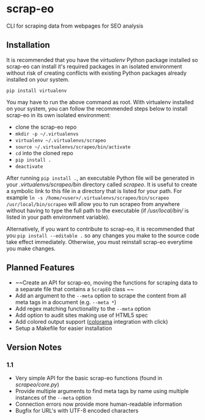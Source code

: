 # scrap-eo
CLI for scraping data from webpages for SEO analysis

## Installation
It is recommended that you have the *virtualenv* Python package installed so scrap-eo can install it's required packages in an isolated environment without risk of creating conflicts with existing Python packages already installed on your system.

`pip install virtualenv`

You may have to run the above command as root.
With virtualenv installed on your system, you can follow the recommended steps below to install scrap-eo in its own isolated environment:

* clone the scrap-eo repo
* `mkdir -p ~/.virtualenvs`
* `virtualenv ~/.virtualenvs/scrapeo`
* `source ~/.virtualenvs/scrapeo/bin/activate`
* `cd` into the cloned repo
* `pip install .`
* `deactivate`

After running `pip install .`, an executable Python file will be generated in your *.virtualenvs/scrapeo/bin* directory called *scrapeo*. It is useful to create a symbolic link to this file in a directory that is listed for your path. For example `ln -s /home/<user>/.virtualenvs/scrapeo/bin/scrapeo /usr/local/bin/scrapeo` will allow you to run scrapeo from anywhere without having to type the full path to the executable (if */usr/local/bin/* is listed in your path environment variable).

Alternatively, if you want to contribute to scrap-eo, it is recommended that you `pip install --editable .` so any changes you make to the source code take effect immediately. Otherwise, you must reinstall scrap-eo everytime you make changes.

## Planned Features
* ~~Create an API for scrap-eo, moving the functions for scraping data to a separate file that contains a `ScrapEO` class ~~
* Add an argument to the `--meta` option to scrape the content from all meta tags in a document (e.g. `--meta *`)
* Add regex matching functionality to the `--meta` option
* Add option to audit sites making use of HTML5 spec 
* Add colored output support ([colorama](https://pypi.python.org/pypi/colorama) integration with click)
* Setup a Makefile for easier installation

## Version Notes
### 1.1
* Very simple API for the basic scrap-eo functions (found in *scrapeo/core.py*)
* Provide multiple arguments to find meta tags by name using multiple instances of the `--meta` option
* Connection errors now provide more human-readable information
* Bugfix for URL's with UTF-8 encoded characters
